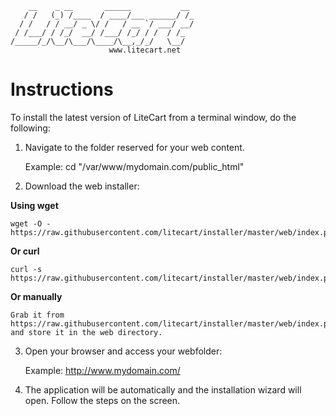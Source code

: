         __    _ __       ______           __
       / /   (_) /____  / ____/___ ______/ /_
      / /   / / __/ _ \/ /   / __ `/ ___/ __/
     / /___/ / /_/  __/ /___/ /_/ / /  / /_
    /_____/_/\__/\___/\____/\__,_/_/   \__/
                          www.litecart.net

# Instructions

To install the latest version of LiteCart from a terminal window, do the following:

1. Navigate to the folder reserved for your web content.

    Example: cd "/var/www/mydomain.com/public_html"

2. Download the web installer:

  **Using wget**

    wget -O - https://raw.githubusercontent.com/litecart/installer/master/web/index.php

  **Or curl**

    curl -s https://raw.githubusercontent.com/litecart/installer/master/web/index.php

  **Or manually**

    Grab it from https://raw.githubusercontent.com/litecart/installer/master/web/index.php and store it in the web directory.

3. Open your browser and access your webfolder:

    Example: http://www.mydomain.com/

4. The application will be automatically and the installation wizard will open. Follow the steps on the screen.
